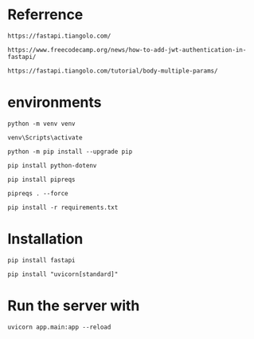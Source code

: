 # Referrence

`https://fastapi.tiangolo.com/`

`https://www.freecodecamp.org/news/how-to-add-jwt-authentication-in-fastapi/`

`https://fastapi.tiangolo.com/tutorial/body-multiple-params/`

# environments

`python -m venv venv`

`venv\Scripts\activate`

`python -m pip install --upgrade pip`

`pip install python-dotenv`

`pip install pipreqs`

`pipreqs . --force`

`pip install -r requirements.txt`

# Installation

`pip install fastapi`

`pip install "uvicorn[standard]"`

# Run the server with

`uvicorn app.main:app --reload`
